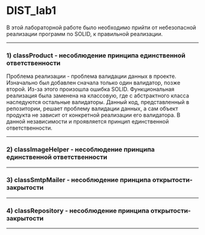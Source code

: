 # DIST_lab1
В этой лабораторной работе было необходимо прийти от небезопасной реализации программ по SOLID, к правильной реализации.

---
### **1) classProduct - несоблюдение принципа единственной ответственности**
Проблема реализации - проблема валидации данных в проекте.
Изначально был добавлен сначала только один валидатор, позже второй. Из-за этого произошла ошибка SOLID.
Функциональная реализация была заменена на классовую, где с абстрактного класса наследуются остальные валидаторы.
Данный код, представленный в репозитории, решает проблему валидации данных, а сам объект продукта не зависит от конкретной реализации его валидатора. В данной независимости и проявляется принцип единственной ответственности.

---
### 2) classImageHelper - несоблюдение принципа единственной ответственности
---
### 3) classSmtpMailer - несоблюдение принципа открытости-закрытости
---
### 4) classRepository - несоблюдение принципа открытости-закрытости
---
